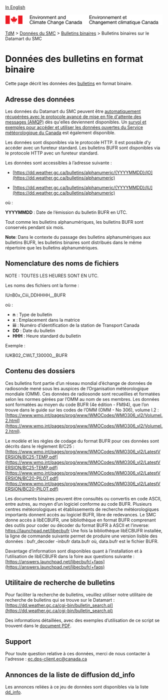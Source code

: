 [In English](readme_bulletinsbufr-datamart_en.md)

![ECCC logo](../../img_eccc-logo.png)

[TdM](../../readme_fr.md) > [Données du SMC](../readme_fr.md) > [Bulletins binaires](readme_bulletins_fr.md) > Bulletins binaires sur le Datamart du SMC

# Données des bulletins en format binaire

Cette page décrit les données des [bulletins](readme_bulletins_fr.md) en format binaire.

## Adresse des données 

Les données du Datamart du SMC peuvent être [automatiquement récupérées avec le protocole avancé de mise en file d'attente des messages (AMQP)](../../msc-datamart/amqp_fr.md) dès qu'elles deviennent disponibles. Un [survol et exemples pour accéder et utiliser les données ouvertes du Service météorologique du Canada](../../usage/readme_fr.md) est également disponible.

Les données sont disponibles via le protocole HTTP. Il est possible d’y accéder avec un fureteur standard. 
Les bulletins BUFR sont disponibles via le  protocole HTTP avec un fureteur standard. 

Les données sont accessibles à l’adresse suivante :

* [https://dd.weather.gc.ca/bulletins/alphanumeric/{YYYYMMDD}/IO](https://dd.weather.gc.ca/bulletins/alphanumeric)

* [https://dd.weather.gc.ca/bulletins/alphanumeric/{YYYYMMDD}/IU](https://dd.weather.gc.ca/bulletins/alphanumeric)

où :

__YYYYMMDD__ : Date de l’émission du bulletin BUFR en UTC.

Tout comme les bulletins alphanumériques, les bulletins BUFR sont conservés pendant six mois.

__Note__: Dans le contexte du passage des bulletins alphanumériques aux bulletins BUFR, les bulletins binaires sont distribués dans le même répertoire que les bulletins alphanumériques.
	
## Nomenclature des noms de fichiers

NOTE : TOUTES LES HEURES SONT EN UTC.

Les noms des fichiers ont la forme :

IUnB0x_Ciii_DDHHHH__BUFR

où :

* __n__ : Type de bulletin 
* __x__ : Emplacement dans la matrice 
* __iii__ : Numéro d’identification de la station de Transport Canada
* __DD__ : Date du bulletin
* __HHH__ : Heure standard du bulletin

Exemple :

IUKB02_CWLT_130000__BUFR

## Contenu des dossiers

Ces bulletins font partie d’un réseau mondial d’échange de données de radiosonde mené sous les auspices de l’Organisation météorologique mondiale (OMM). 
Ces données de radiosonde sont recueillies et formatées selon les normes gérées par l’OMM au nom de ses membres. Les données sont formatées au moyen du 
code BUFR (4e édition - FM94), que l’on trouve dans le guide sur les codes de l’OMM (OMM - No 306), volume I.2 : [https://www.wmo.int/pages/prog/www/WMOCodes/WMO306_vI2/VolumeI.2.html](https://www.wmo.int/pages/prog/www/WMOCodes/WMO306_vI2/VolumeI.2.html).  

Le modèle et les règles de codage du format BUFR pour ces données sont décrits dans le règlement B/C25 : 
[https://www.wmo.int/pages/prog/www/WMOCodes/WMO306_vI2/LatestVERSION/BC25-TEMP.pdf](https://www.wmo.int/pages/prog/www/WMOCodes/WMO306_vI2/LatestVERSION/BC25-TEMP.pdf)
[https://www.wmo.int/pages/prog/www/WMOCodes/WMO306_vI2/LatestVERSION/BC20-PILOT.pdf](https://www.wmo.int/pages/prog/www/WMOCodes/WMO306_vI2/LatestVERSION/BC20-PILOT.pdf)

Les documents binaires peuvent être consultés ou convertis en code ASCII, entre autres, au moyen d’un logiciel conforme au code BUFR. Plusieurs centres 
météorologiques et établissements de recherche météorologiques importants donnent accès au logiciel BUFR, libre de redevances. 
Le SMC donne accès à libECBUFR, une bibliothèque en format BUFR comprenant des outils pour coder ou décoder du format BUFR à ASCII et l’inverse: 
https://launchpad.net/libecbufr
Une fois la bibliothèque libECBUFR installée, la ligne de commande suivante permet de produire une version lisible des données : 
bufr_decoder -inbufr data.bufr 
où, data.bufr est le fichier BUFR.

Davantage d’information sont disponibles  quant à l’installation et à l’utilisation de libECBUFR dans la foire aux questions suivante : 
[https://answers.launchpad.net/libecbufr/+faqs](https://answers.launchpad.net/libecbufr/+faqs)

## Utilitaire de recherche de bulletins

Pour faciliter la recherche de bulletins, veuillez utiliser notre utilitaire de recherche de bulletins qui se trouve sur le Datamart :
[https://dd.weather.gc.ca/cgi-bin/bulletin_search.pl](https://dd.weather.gc.ca/cgi-bin/bulletin_search.pl)

Des informations détaillées, avec des exemples d’utilisation de ce script se trouvent dans le [document PDF](https://collaboration.cmc.ec.gc.ca/cmc/cmos/public_doc/msc-data/bulletins/CMC_Bulletin_Search_Help_fr.pdf). 

## Support

Pour toute question relative à ces données, merci de nous contacter à l'adresse : [ec.dps-client.ec@canada.ca](mailto:ec.dps-client.ec@canada.ca)

## Annonces de la liste de diffusion dd_info 

Les annonces reliées à ce jeu de données sont disponibles via la liste [dd_info](https://lists.ec.gc.ca/cgi-bin/mailman/listinfo/dd_info).




























